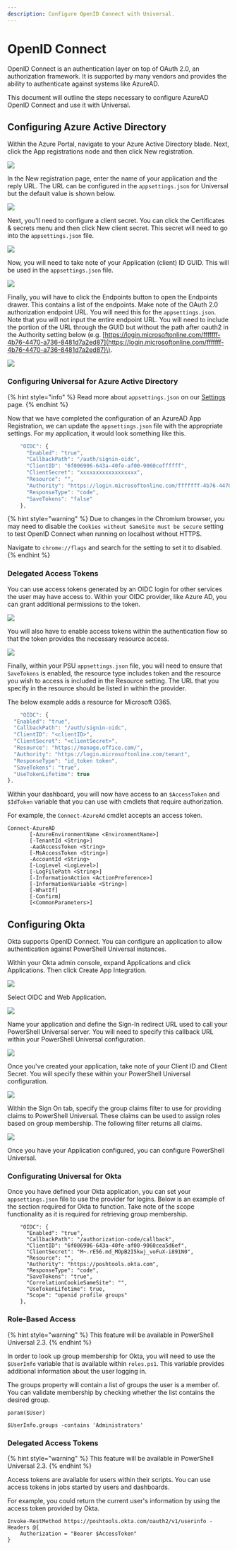 ```yaml
---
description: Configure OpenID Connect with Universal.
---
```


# OpenID Connect

OpenID Connect is an authentication layer on top of OAuth 2.0, an authorization framework. It is supported by many vendors and provides the ability to authenticate against systems like AzureAD.

This document will outline the steps necessary to configure AzureAD OpenID Connect and use it with Universal.

## Configuring Azure Active Directory

Within the Azure Portal, navigate to your Azure Active Directory blade. Next, click the App registrations node and then click New registration.

![](../../.gitbook/assets/image%20%2831%29.png)

In the New registration page, enter the name of your application and the reply URL. The URL can be configured in the `appsettings.json` for Universal but the default value is shown below.

![](../../.gitbook/assets/image%20%2833%29.png)

Next, you'll need to configure a client secret. You can click the Certificates & secrets menu and then click New client secret. This secret will need to go into the `appsettings.json` file.

![](../../.gitbook/assets/image%20%2829%29.png)

Now, you will need to take note of your Application \(client\) ID GUID. This will be used in the `appsettings.json` file.

![](../../.gitbook/assets/image%20%2834%29.png)

Finally, you will have to click the Endpoints button to open the Endpoints drawer. This contains a list of the endpoints. Make note of the OAuth 2.0 authorization endpoint URL. You will need this for the `appsettings.json`. Note that you will not input the entire endpoint URL. You will need to include the portion of the URL through the GUID but without the path after oauth2 in the Authority setting below \(e.g. [https://login.microsoftonline.com/fffffff-4b76-4470-a736-8481d7a2ed87](https://login.microsoftonline.com/fffffff-4b76-4470-a736-8481d7a2ed87)\).

![](../../.gitbook/assets/image%20%2832%29.png)



### Configuring Universal for Azure Active Directory

{% hint style="info" %}
Read more about `appsettings.json` on our [Settings ](../settings.md)page.
{% endhint %}

Now that we have completed the configuration of an AzureAD App Registration, we can update the `appsettings.json` file with the appropriate settings. For my application, it would look something like this.

```javascript
    "OIDC": {
      "Enabled": "true",
      "CallbackPath": "/auth/signin-oidc",
      "ClientID": "6f006906-643a-40fe-af00-9060ceffffff",
      "ClientSecret": "xxxxxxxxxxxxxxxxxx",
      "Resource": "",
      "Authority": "https://login.microsoftonline.com/fffffff-4b76-4470-a736-8481d7a2ed87",
      "ResponseType": "code",
      "SaveTokens": "false"
    },
```

{% hint style="warning" %}
Due to changes in the Chromium browser, you may need to disable the `Cookies without SameSite must be secure` setting to test OpenID Connect when running on localhost without HTTPS.

Navigate to `chrome://flags` and search for the setting to set it to disabled.
{% endhint %}

### Delegated Access Tokens

You can use access tokens generated by an OIDC login for other services the user may have access to. Within your OIDC provider, like Azure AD, you can grant additional permissions to the token.

![](../../.gitbook/assets/image%20%28215%29.png)

You will also have to enable access tokens within the authentication flow so that the token provides the necessary resource access.

![](../../.gitbook/assets/image%20%28216%29.png)

Finally, within your PSU `appsettings.json` file, you will need to ensure that `SaveTokens` is enabled, the resource type includes token and the resource you wish to access is included in the Resource setting. The URL that you specify in the resource should be listed in within the provider.

The below example adds a resource for Microsoft O365.

```javascript
    "OIDC": {
  "Enabled": "true",
  "CallbackPath": "/auth/signin-oidc",
  "ClientID": "<clientID>",
  "ClientSecret": "<clientSecret>",
  "Resource": "https://manage.office.com/",
  "Authority": "https://login.microsoftonline.com/tenant",
  "ResponseType": "id_token token",
  "SaveTokens": "true",
  "UseTokenLifetime": true
},
```

Within your dashboard, you will now have access to an `$AccessToken` and `$IdToken` variable that you can use with cmdlets that require authorization.

For example, the `Connect-AzureAd` cmdlet accepts an access token.

```text
Connect-AzureAD
       [-AzureEnvironmentName <EnvironmentName>]
       [-TenantId <String>]
       -AadAccessToken <String>
       [-MsAccessToken <String>]
       -AccountId <String>
       [-LogLevel <LogLevel>]
       [-LogFilePath <String>]
       [-InformationAction <ActionPreference>]
       [-InformationVariable <String>]
       [-WhatIf]
       [-Confirm]
       [<CommonParameters>]
```

## Configuring Okta

Okta supports OpenID Connect. You can configure an application to allow authentication against PowerShell Universal instances. 

Within your Okta admin console, expand Applications and click Applications. Then click Create App Integration. 

![](../../.gitbook/assets/image%20%28277%29.png)

Select OIDC and Web Application. 

![](../../.gitbook/assets/image%20%28276%29.png)

Name your application and define the Sign-In redirect URL used to call your PowerShell Universal server. You will need to specify this callback URL within your PowerShell Universal configuration. 

![](../../.gitbook/assets/image%20%28278%29.png)

Once you've created your application, take note of your Client ID and Client Secret. You will specify these within your PowerShell Universal configuration. 

![](../../.gitbook/assets/image%20%28280%29.png)

Within the Sign On tab, specify the group claims filter to use for providing claims to PowerShell Universal. These claims can be used to assign roles based on group membership. The following filter returns all claims. 

![](../../.gitbook/assets/image%20%28279%29.png)

Once you have your Application configured, you can configure PowerShell Universal. 

### Configurating Universal for Okta

Once you have defined your Okta application, you can set your `appsettings.json` file to use the provider for logins. Below is an example of the section required for Okta to function. Take note of the scope functionality as it is required for retrieving group membership.

```text
    "OIDC": {
      "Enabled": "true",
      "CallbackPath": "/authorization-code/callback",
      "ClientID": "6f006906-643a-40fe-af00-9060cea5d6ef",
      "ClientSecret": "M~.rE56.md_MOpB2I5kwj_voFuX-i891N0",
      "Resource": "",
      "Authority": "https://poshtools.okta.com",
      "ResponseType": "code",
      "SaveTokens": "true",
      "CorrelationCookieSameSite": "",
      "UseTokenLifetime": true,
      "Scope": "openid profile groups"
    },
```

### Role-Based Access

{% hint style="warning" %}
This feature will be available in PowerShell Universal 2.3.
{% endhint %}

In order to look up group membership for Okta, you will need to use the `$UserInfo` variable that is available within `roles.ps1`. This variable provides additional information about the user logging in. 

The groups property will contain a list of groups the user is a member of. You can validate membership by checking whether the list contains the desired group. 

```text
param($User)

$UserInfo.groups -contains 'Administrators'
```

### Delegated Access Tokens 

{% hint style="warning" %}
This feature will be available in PowerShell Universal 2.3.
{% endhint %}

Access tokens are available for users within their scripts. You can use access tokens in jobs started by users and dashboards. 

For example, you could return the current user's information by using the access token provided by Okta. 

```text
Invoke-RestMethod https://poshtools.okta.com/oauth2/v1/userinfo -Headers @{
    Authorization = "Bearer $AccessToken"
}
```

